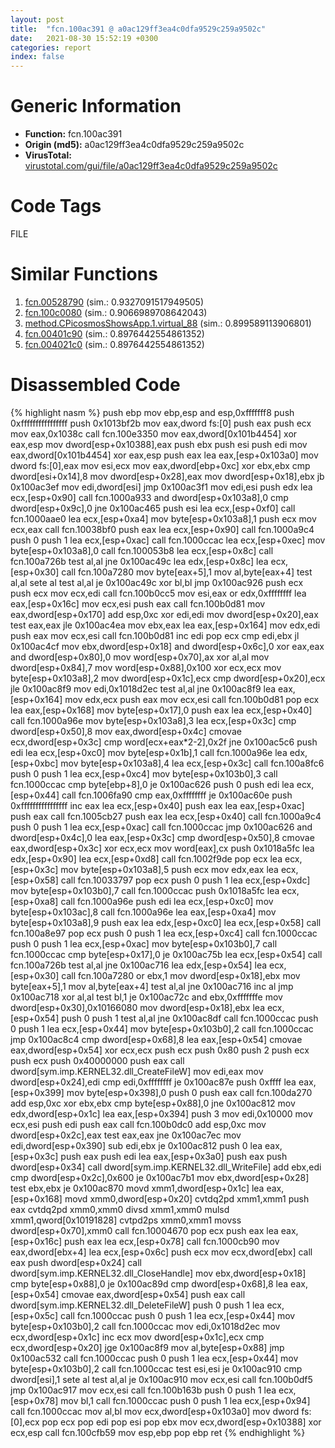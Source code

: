 ```yaml
---
layout: post
title:  "fcn.100ac391 @ a0ac129ff3ea4c0dfa9529c259a9502c"
date:   2021-08-30 15:52:19 +0300
categories: report
index: false
---
```


# Generic Information
- **Function:** fcn.100ac391
- **Origin (md5):** a0ac129ff3ea4c0dfa9529c259a9502c
- **VirusTotal:** [virustotal.com/gui/file/a0ac129ff3ea4c0dfa9529c259a9502c][virustotal_ref]

# Code Tags
<span class="tag" id="FILE">FILE</span>


# Similar Functions

1. [fcn.00528790][similar_1_ref] (sim.: 0.9327091517949505)
2. [fcn.100c0080][similar_2_ref] (sim.: 0.9066989708642043)
3. [method.CPicosmosShowsApp.1.virtual\_88][similar_3_ref] (sim.: 0.899589113906801)
4. [fcn.00401c90][similar_4_ref] (sim.: 0.8976442554861352)
5. [fcn.004021c0][similar_5_ref] (sim.: 0.8976442554861352)


# Disassembled Code

{% highlight nasm %}
push ebp
mov ebp,esp
and esp,0xfffffff8
push 0xffffffffffffffff
push 0x1013bf2b
mov eax,dword fs:[0]
push eax
push ecx
mov eax,0x1038c
call fcn.100e3350
mov eax,dword[0x101b4454]
xor eax,esp
mov dword[esp+0x10388],eax
push ebx
push esi
push edi
mov eax,dword[0x101b4454]
xor eax,esp
push eax
lea eax,[esp+0x103a0]
mov dword fs:[0],eax
mov esi,ecx
mov eax,dword[ebp+0xc]
xor ebx,ebx
cmp dword[esi+0x14],8
mov dword[esp+0x28],eax
mov dword[esp+0x18],ebx
jb 0x100ac3ef
mov edi,dword[esi]
jmp 0x100ac3f1
mov edi,esi
push edx
lea ecx,[esp+0x90]
call fcn.1000a933
and dword[esp+0x103a8],0
cmp dword[esp+0x9c],0
jne 0x100ac465
push esi
lea ecx,[esp+0xf0]
call fcn.1000aae0
lea ecx,[esp+0xa4]
mov byte[esp+0x103a8],1
push ecx
mov ecx,eax
call fcn.10038bf0
push eax
lea ecx,[esp+0x90]
call fcn.1000a9c4
push 0
push 1
lea ecx,[esp+0xac]
call fcn.1000ccac
lea ecx,[esp+0xec]
mov byte[esp+0x103a8],0
call fcn.100053b8
lea ecx,[esp+0x8c]
call fcn.100a726b
test al,al
jne 0x100ac49c
lea edx,[esp+0x8c]
lea ecx,[esp+0x30]
call fcn.100a7280
mov byte[eax+5],1
mov al,byte[eax+4]
test al,al
sete al
test al,al
je 0x100ac49c
xor bl,bl
jmp 0x100ac926
push ecx
push ecx
mov ecx,edi
call fcn.100b0cc5
mov esi,eax
or edx,0xffffffff
lea eax,[esp+0x16c]
mov ecx,esi
push eax
call fcn.100b0d81
mov eax,dword[esp+0x170]
add esp,0xc
xor edi,edi
mov dword[esp+0x20],eax
test eax,eax
jle 0x100ac4ea
mov ebx,eax
lea eax,[esp+0x164]
mov edx,edi
push eax
mov ecx,esi
call fcn.100b0d81
inc edi
pop ecx
cmp edi,ebx
jl 0x100ac4cf
mov ebx,dword[esp+0x18]
and dword[esp+0x6c],0
xor eax,eax
and dword[esp+0x80],0
mov word[esp+0x70],ax
xor al,al
mov dword[esp+0x84],7
mov word[esp+0x88],0x100
xor ecx,ecx
mov byte[esp+0x103a8],2
mov dword[esp+0x1c],ecx
cmp dword[esp+0x20],ecx
jle 0x100ac8f9
mov edi,0x1018d2ec
test al,al
jne 0x100ac8f9
lea eax,[esp+0x164]
mov edx,ecx
push eax
mov ecx,esi
call fcn.100b0d81
pop ecx
lea eax,[esp+0x168]
mov byte[esp+0x17],0
push eax
lea ecx,[esp+0x40]
call fcn.1000a96e
mov byte[esp+0x103a8],3
lea ecx,[esp+0x3c]
cmp dword[esp+0x50],8
mov eax,dword[esp+0x4c]
cmovae ecx,dword[esp+0x3c]
cmp word[ecx+eax*2-2],0x2f
jne 0x100ac5c6
push edi
lea ecx,[esp+0xc0]
mov byte[esp+0x1b],1
call fcn.1000a96e
lea edx,[esp+0xbc]
mov byte[esp+0x103a8],4
lea ecx,[esp+0x3c]
call fcn.100a8fc6
push 0
push 1
lea ecx,[esp+0xc4]
mov byte[esp+0x103b0],3
call fcn.1000ccac
cmp byte[ebp+8],0
je 0x100ac626
push 0
push edi
lea ecx,[esp+0x44]
call fcn.1006fa90
cmp eax,0xffffffff
je 0x100ac60e
push 0xffffffffffffffff
inc eax
lea ecx,[esp+0x40]
push eax
lea eax,[esp+0xac]
push eax
call fcn.1005cb27
push eax
lea ecx,[esp+0x40]
call fcn.1000a9c4
push 0
push 1
lea ecx,[esp+0xac]
call fcn.1000ccac
jmp 0x100ac626
and dword[esp+0x4c],0
lea eax,[esp+0x3c]
cmp dword[esp+0x50],8
cmovae eax,dword[esp+0x3c]
xor ecx,ecx
mov word[eax],cx
push 0x1018a5fc
lea edx,[esp+0x90]
lea ecx,[esp+0xd8]
call fcn.1002f9de
pop ecx
lea ecx,[esp+0x3c]
mov byte[esp+0x103a8],5
push ecx
mov edx,eax
lea ecx,[esp+0x58]
call fcn.10033797
pop ecx
push 0
push 1
lea ecx,[esp+0xdc]
mov byte[esp+0x103b0],7
call fcn.1000ccac
push 0x1018a5fc
lea ecx,[esp+0xa8]
call fcn.1000a96e
push edi
lea ecx,[esp+0xc0]
mov byte[esp+0x103ac],8
call fcn.1000a96e
lea eax,[esp+0xa4]
mov byte[esp+0x103a8],9
push eax
lea edx,[esp+0xc0]
lea ecx,[esp+0x58]
call fcn.100a8e97
pop ecx
push 0
push 1
lea ecx,[esp+0xc4]
call fcn.1000ccac
push 0
push 1
lea ecx,[esp+0xac]
mov byte[esp+0x103b0],7
call fcn.1000ccac
cmp byte[esp+0x17],0
je 0x100ac75b
lea ecx,[esp+0x54]
call fcn.100a726b
test al,al
jne 0x100ac716
lea edx,[esp+0x54]
lea ecx,[esp+0x30]
call fcn.100a7280
or ebx,1
mov dword[esp+0x18],ebx
mov byte[eax+5],1
mov al,byte[eax+4]
test al,al
jne 0x100ac716
inc al
jmp 0x100ac718
xor al,al
test bl,1
je 0x100ac72c
and ebx,0xfffffffe
mov dword[esp+0x30],0x10166080
mov dword[esp+0x18],ebx
lea ecx,[esp+0x54]
push 0
push 1
test al,al
jne 0x100ac8df
call fcn.1000ccac
push 0
push 1
lea ecx,[esp+0x44]
mov byte[esp+0x103b0],2
call fcn.1000ccac
jmp 0x100ac8c4
cmp dword[esp+0x68],8
lea eax,[esp+0x54]
cmovae eax,dword[esp+0x54]
xor ecx,ecx
push ecx
push 0x80
push 2
push ecx
push ecx
push 0x40000000
push eax
call dword[sym.imp.KERNEL32.dll_CreateFileW]
mov edi,eax
mov dword[esp+0x24],edi
cmp edi,0xffffffff
je 0x100ac87e
push 0xffff
lea eax,[esp+0x399]
mov byte[esp+0x398],0
push 0
push eax
call fcn.100da270
add esp,0xc
xor ebx,ebx
cmp byte[esp+0x88],0
jne 0x100ac812
mov edx,dword[esp+0x1c]
lea eax,[esp+0x394]
push 3
mov edi,0x10000
mov ecx,esi
push edi
push eax
call fcn.100b0dc0
add esp,0xc
mov dword[esp+0x2c],eax
test eax,eax
jne 0x100ac7ec
mov edi,dword[esp+0x390]
sub edi,ebx
je 0x100ac812
push 0
lea eax,[esp+0x3c]
push eax
push edi
lea eax,[esp+0x3a0]
push eax
push dword[esp+0x34]
call dword[sym.imp.KERNEL32.dll_WriteFile]
add ebx,edi
cmp dword[esp+0x2c],0x600
je 0x100ac7b1
mov ebx,dword[esp+0x28]
test ebx,ebx
je 0x100ac870
movd xmm1,dword[esp+0x1c]
lea eax,[esp+0x168]
movd xmm0,dword[esp+0x20]
cvtdq2pd xmm1,xmm1
push eax
cvtdq2pd xmm0,xmm0
divsd xmm1,xmm0
mulsd xmm1,qword[0x10191828]
cvtpd2ps xmm0,xmm1
movss dword[esp+0x70],xmm0
call fcn.10004670
pop ecx
push eax
lea eax,[esp+0x16c]
push eax
lea ecx,[esp+0x78]
call fcn.1000cb90
mov eax,dword[ebx+4]
lea ecx,[esp+0x6c]
push ecx
mov ecx,dword[ebx]
call eax
push dword[esp+0x24]
call dword[sym.imp.KERNEL32.dll_CloseHandle]
mov ebx,dword[esp+0x18]
cmp byte[esp+0x88],0
je 0x100ac89d
cmp dword[esp+0x68],8
lea eax,[esp+0x54]
cmovae eax,dword[esp+0x54]
push eax
call dword[sym.imp.KERNEL32.dll_DeleteFileW]
push 0
push 1
lea ecx,[esp+0x5c]
call fcn.1000ccac
push 0
push 1
lea ecx,[esp+0x44]
mov byte[esp+0x103b0],2
call fcn.1000ccac
mov edi,0x1018d2ec
mov ecx,dword[esp+0x1c]
inc ecx
mov dword[esp+0x1c],ecx
cmp ecx,dword[esp+0x20]
jge 0x100ac8f9
mov al,byte[esp+0x88]
jmp 0x100ac532
call fcn.1000ccac
push 0
push 1
lea ecx,[esp+0x44]
mov byte[esp+0x103b0],2
call fcn.1000ccac
test esi,esi
je 0x100ac910
cmp dword[esi],1
sete al
test al,al
je 0x100ac910
mov ecx,esi
call fcn.100b0df5
jmp 0x100ac917
mov ecx,esi
call fcn.100b163b
push 0
push 1
lea ecx,[esp+0x78]
mov bl,1
call fcn.1000ccac
push 0
push 1
lea ecx,[esp+0x94]
call fcn.1000ccac
mov al,bl
mov ecx,dword[esp+0x103a0]
mov dword fs:[0],ecx
pop ecx
pop edi
pop esi
pop ebx
mov ecx,dword[esp+0x10388]
xor ecx,esp
call fcn.100cfb59
mov esp,ebp
pop ebp
ret
{% endhighlight %}


[similar_1_ref]: /report/fcn.00528790@c60344b51fa39a329b92557d24ff7670
[similar_2_ref]: /report/fcn.100c0080@a0ac129ff3ea4c0dfa9529c259a9502c
[similar_3_ref]: /report/method.CPicosmosShowsApp.1.virtual_88@3dfcfb1d918b690c00de324bcfcdc082
[similar_4_ref]: /report/fcn.00401c90@d9b85b9b67587bbf2112c62164413bd8
[similar_5_ref]: /report/fcn.004021c0@59cafa9c1ed209d27dbb5c328e4270ca
[virustotal_ref]: https://www.virustotal.com/gui/file/a0ac129ff3ea4c0dfa9529c259a9502c